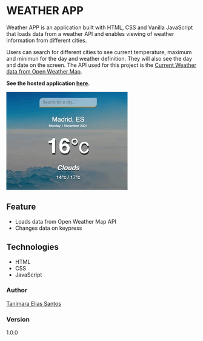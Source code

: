 # WEATHER APP

Weather APP is an application built with HTML, CSS and Vanilla JavaScript that loads data from a weather API and enables viewing of weather information from different cities.

Users can search for different cities to see current temperature, maximum and minimun for the day and weather definition. They will also see the day and date on the screen. The API used for this project is the [Current Weather data from Open Weather Map](https://openweathermap.org/api).

**See the hosted application [here](https://anthropovixen.github.io/weather-app/).**

![Weather App Showcase](weather-app.gif)

## Feature

- Loads data from Open Weather Map API
- Changes data on keypress

## Technologies

- HTML
- CSS
- JavaScript

### Author

[Tanimara Elias Santos](https://github.com/anthropovixen)

### Version

1.0.0
